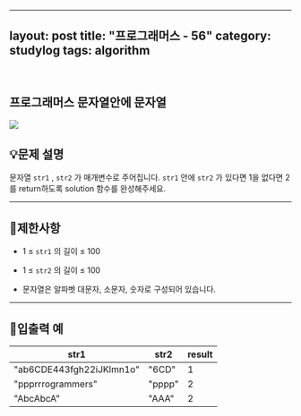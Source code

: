 ﻿
---
layout: post
title: "프로그래머스 - 56"
category: studylog
tags: algorithm
---

<br>

## 프로그래머스 문자열안에 문자열


![](https://velog.velcdn.com/images/dlsdud9098/post/e1464da6-734f-4172-a5d3-8df73b71a328/image.png)
## 💡문제 설명
문자열 ```str1```
, ```str2```
가 매개변수로 주어집니다. ```str1```
 안에 ```str2```
가 있다면 1을 없다면 2를 return하도록 solution 함수를 완성해주세요.


---




## 🚫제한사항


* 1 ≤ ```str1```
의 길이 ≤ 100




* 1 ≤ ```str2```
의 길이 ≤ 100




* 문자열은 알파벳 대문자, 소문자, 숫자로 구성되어 있습니다.




---




## 🔢입출력 예




<table><thead><tr><th>str1</th><th>str2</th><th>result</th></tr></thead><tbody><tr><td>"ab6CDE443fgh22iJKlmn1o"</td><td>"6CD"</td><td>1</td></tr><tr><td>"ppprrrogrammers"</td><td>"pppp"</td><td>2</td></tr><tr><td>"AbcAbcA"</td><td>"AAA"</td><td>2</td></tr></tbody>
